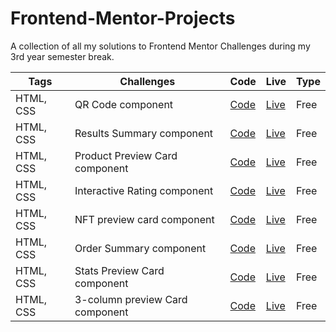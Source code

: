 # Frontend-Mentor-Projects
A collection of all my solutions to Frontend Mentor Challenges during my 3rd year semester break.

| Tags | Challenges | Code | Live | Type |
| --- | --- | --- | --- | --- |
| HTML, CSS | QR Code component | [Code](https://github.com/Aibi-Green/Frontend-Mentor-Projects/tree/main/qr-code-component-main) | [Live](https://qr-code-component-main-ivydev.netlify.app/) | Free |
| HTML, CSS | Results Summary component | [Code](https://github.com/Aibi-Green/Frontend-Mentor-Projects/tree/main/results-summary-component-main) | [Live](https://results-summary-componenet-ivydev.netlify.app/) | Free |
| HTML, CSS | Product Preview Card component | [Code](https://github.com/Aibi-Green/Frontend-Mentor-Projects/tree/main/product-preview-card-component-main) | [Live](https://product-preview-card-ivydev.netlify.app/) | Free |
| HTML, CSS | Interactive Rating component | [Code](https://github.com/Aibi-Green/Frontend-Mentor-Projects/tree/main/interactive-rating-component-main) | [Live](https://interactive-rating-ivydev.netlify.app/) | Free |
| HTML, CSS | NFT preview card component | [Code](https://github.com/Aibi-Green/Frontend-Mentor-Projects/tree/main/nft-preview-card-component-main) | [Live](https://nft-preview-card-component-ivydev.netlify.app/) | Free |
| HTML, CSS | Order Summary component | [Code](https://github.com/Aibi-Green/Frontend-Mentor-Projects/tree/main/order-summary-component-main) | [Live](https://order-summary-component-ivydev.netlify.app/) | Free |
| HTML, CSS | Stats Preview Card component | [Code](https://github.com/Aibi-Green/Frontend-Mentor-Projects/tree/main/stats-preview-card-component-main) | [Live](https://stats-preview-card-component-ivydev.netlify.app/) | Free |
| HTML, CSS | 3-column preview Card component | [Code](https://github.com/Aibi-Green/Frontend-Mentor-Projects/tree/main/3-column-preview-card-component-main) | [Live](https://3-column-preview-card-ivydev.netlify.app/) | Free |
